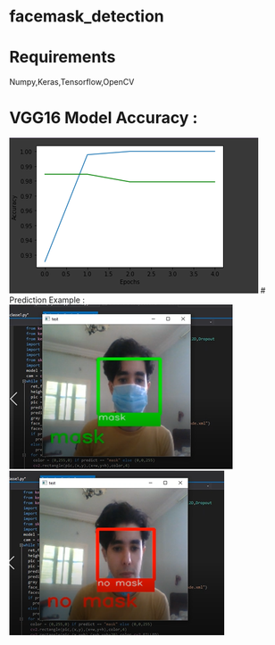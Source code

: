 # facemask_detection
 # Requirements
  Numpy,Keras,Tensorflow,OpenCV
 # VGG16 Model Accuracy :
  <img src="./acc.PNG">
 # Prediction Example :
  <img src="./mask.PNG">
  <img src="./no_mask.PNG">
 
